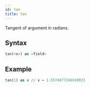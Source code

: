 ```yaml
---
id: tan
title: tan
---
```




Tangent of argument in radians.

## Syntax

```sql
tan(<x>) as <field>
```

## Example

```sql
tan(1) as v // v = 1.5574077246549023
```
